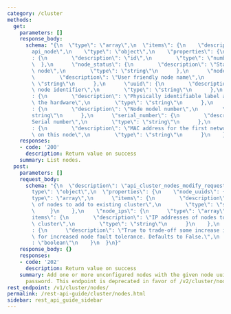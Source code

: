 ```yaml
---
category: /cluster
methods:
  get:
    parameters: []
    response_body:
      schema: "{\n  \"type\": \"array\",\n  \"items\": {\n    \"description\": \"\
        api_node\",\n    \"type\": \"object\",\n    \"properties\": {\n      \"id\"\
        : {\n        \"description\": \"id\",\n        \"type\": \"number\"\n    \
        \  },\n      \"node_status\": {\n        \"description\": \"Status of the\
        \ node\",\n        \"type\": \"string\"\n      },\n      \"node_name\": {\n\
        \        \"description\": \"User friendly node name\",\n        \"type\":\
        \ \"string\"\n      },\n      \"uuid\": {\n        \"description\": \"Unique\
        \ node identifier\",\n        \"type\": \"string\"\n      },\n      \"label\"\
        : {\n        \"description\": \"Physically identifiable label assigned to\
        \ the hardware\",\n        \"type\": \"string\"\n      },\n      \"model_number\"\
        : {\n        \"description\": \"Node model number\",\n        \"type\": \"\
        string\"\n      },\n      \"serial_number\": {\n        \"description\": \"\
        Serial number\",\n        \"type\": \"string\"\n      },\n      \"mac_address\"\
        : {\n        \"description\": \"MAC address for the first network interface\
        \ on this node\",\n        \"type\": \"string\"\n      }\n    }\n  }\n}"
    responses:
    - code: '200'
      description: Return value on success
    summary: List nodes.
  post:
    parameters: []
    request_body:
      schema: "{\n  \"description\": \"api_cluster_nodes_modify_request_v1\",\n  \"\
        type\": \"object\",\n  \"properties\": {\n    \"node_uuids\": {\n      \"\
        type\": \"array\",\n      \"items\": {\n        \"description\": \"Identifiers\
        \ of nodes to add to existing cluster\",\n        \"type\": \"string\"\n \
        \     }\n    },\n    \"node_ips\": {\n      \"type\": \"array\",\n      \"\
        items\": {\n        \"description\": \"IP addresses of nodes to add to existing\
        \ cluster\",\n        \"type\": \"string\"\n      }\n    },\n    \"optimize_node_fault_tolerance_over_usable_capacity\"\
        : {\n      \"description\": \"True to trade-off some increase in usable capacity\
        \ for increased node fault tolerance. Defaults to False.\",\n      \"type\"\
        : \"boolean\"\n    }\n  }\n}"
    response_body: {}
    responses:
    - code: '202'
      description: Return value on success
    summary: Add one or more unconfigured nodes with the given node uuids and admin
      password. This endpoint is deprecated in favor of /v2/cluster/nodes.
rest_endpoint: /v1/cluster/nodes/
permalink: /rest-api-guide/cluster/nodes.html
sidebar: rest_api_guide_sidebar
---
```

